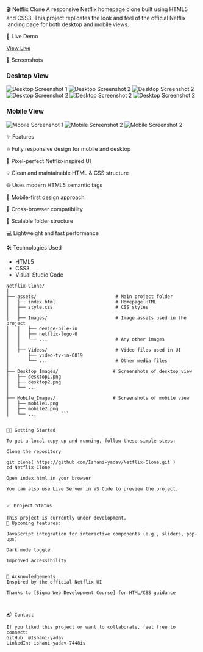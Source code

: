 🎬 Netflix Clone
A responsive Netflix homepage clone built using HTML5 and CSS3. This project replicates the look and feel of the official Netflix landing page for both desktop and mobile views.


🚀 Live Demo

[View Live](https://github.com/Ishani-yadav/Netflix-Clone.git)


📸 Screenshots

### Desktop View

![Desktop Screenshot 1](Desktop_Images/desktop1.png)
![Desktop Screenshot 2](Desktop_Images/desktop2.png)
![Desktop Screenshot 2](Desktop_Images/desktop3.png)
![Desktop Screenshot 2](Desktop_Images/desktop4.png)
![Desktop Screenshot 2](Desktop_Images/desktop5.png)
![Desktop Screenshot 2](Desktop_Images/desktop6.png)


### Mobile View

![Mobile Screenshot 1](Mobile_Images/mobile1.png)
![Mobile Screenshot 2](Mobile_Images/mobile2.png)
![Mobile Screenshot 2](Mobile_Images/mobile3.png)


✨ Features


🔥 Fully responsive design for mobile and desktop

🎨 Pixel-perfect Netflix-inspired UI

💡 Clean and maintainable HTML & CSS structure

🌐 Uses modern HTML5 semantic tags

📱 Mobile-first design approach

🎯 Cross-browser compatibility

🧩 Scalable folder structure

💻 Lightweight and fast performance



🛠️ Technologies Used

- HTML5
- CSS3
- Visual Studio Code

```
Netflix-Clone/
│
├── assets/                             # Main project folder
│   ├── index.html                      # Homepage HTML
│   ├── style.css                       # CSS styles
│   │
│   ├── Images/                         # Image assets used in the project
│   │   ├── device-pile-in
│   │   ├── netflix-logo-0
│   │   └── ...                         # Any other images
│   │
│   ├── Videos/                         # Video files used in UI
│       ├── video-tv-in-0819
│       └── ...                         # Other media files
│
├── Desktop_Images/                    # Screenshots of desktop view
│   ├── desktop1.png
│   ├── desktop2.png
│   └── ...
│
├── Mobile_Images/                     # Screenshots of mobile view
│   ├── mobile1.png
│   ├── mobile2.png
│   └── ...         ```


🧑‍💻 Getting Started

To get a local copy up and running, follow these simple steps:

Clone the repository

git clone( https://github.com/Ishani-yadav/Netflix-Clone.git )
cd Netflix-Clone

Open index.html in your browser

You can also use Live Server in VS Code to preview the project.


📈 Project Status

This project is currently under development.
📌 Upcoming features:

JavaScript integration for interactive components (e.g., sliders, pop-ups)

Dark mode toggle

Improved accessibility


🙏 Acknowledgements
Inspired by the official Netflix UI

Thanks to [Sigma Web Development Course] for HTML/CSS guidance



📬 Contact

If you liked this project or want to collaborate, feel free to connect:
GitHub: @Ishani-yadav
LinkedIn: ishani-yadav-7448is

